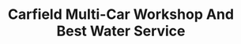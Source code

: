 ---
title: "Carfield Multi-Car Workshop And Best Water Service"
url: /thrissur/carfield-multi-car-workshop-and-best-water-service/
shop: car repair
---